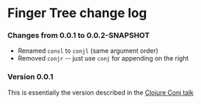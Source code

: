 # Finger Tree change log

### Changes from 0.0.1 to 0.0.2-SNAPSHOT

- Renamed `consl` to `conjl` (same argument order)
- Removed `conjr` -- just use `conj` for appending on the right

### Version 0.0.1

This is essentially the version described in the [Clojure Conj talk][1]

[1]: http://talk-finger-tree.heroku.com/
